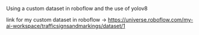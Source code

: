 Using a custom dataset in roboflow and the use of yolov8

link for my custom dataset in roboflow -> https://universe.roboflow.com/my-ai-workspace/trafficsignsandmarkings/dataset/1
